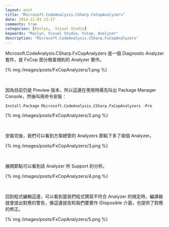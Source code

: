 ```yaml
---
layout: post
title: "Microsoft.CodeAnalysis.CSharp.FxCopAnalyzers"
date: 2014-11-03 23:17
comments: true
categories: [Roslyn,  Visual Studio]
keywords: "Roslyn, Visual Studio, FxCop, Analyzer"
description: "Microsoft.CodeAnalysis.CSharp.FxCopAnalyzers"
---
```


Microsoft.CodeAnalysis.CSharp.FxCopAnalyzers 是一個 Diagnostic Analyzer 套件，是 FxCop 部分檢查規則的 Analyzer 實作。  

<!-- More -->

{% img /images/posts/FxCopAnalyzers/1.png %}

<br/>


因為目前仍是 Preview 版本，所以這邊在使用時需先叫出 Package Manager Console，然後叫用命令安裝：

    Install-Package Microsoft.CodeAnalysis.CSharp.FxCopAnalyzers -Pre

{% img /images/posts/FxCopAnalyzers/2.png %}

<br/>


安裝完後，我們可以看到方案總管的 Analyzers 節點下多了兩個 Analyzer。  

{% img /images/posts/FxCopAnalyzers/3.png %}

<br/>


展開節點可以看到該 Analyzer 所 Support 的分析。  

{% img /images/posts/FxCopAnalyzers/4.png %}

<br/>


回到程式編輯這邊，可以看到當我們程式撰寫不符合 Analyzer 的規定時，編譯器就會提出對應的警告，像這邊就告知我們要實作 IDisposible 介面，也提供了對應的修正。  

{% img /images/posts/FxCopAnalyzers/5.png %}

<br/>

